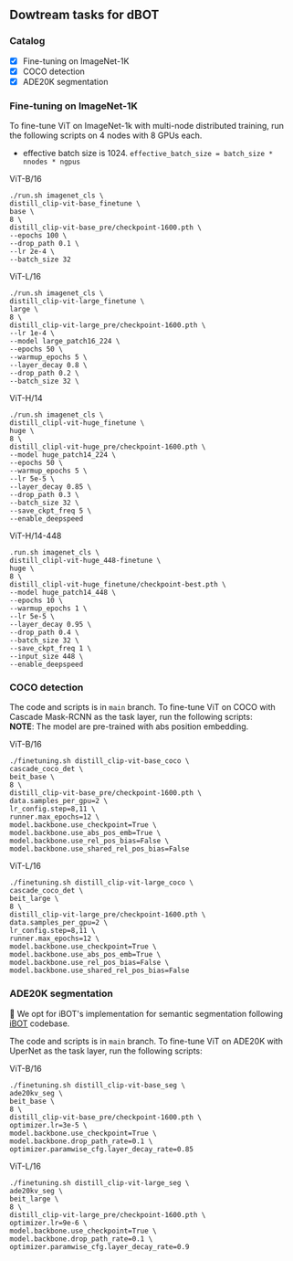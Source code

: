 ## Dowtream tasks for dBOT
### Catalog

- [x] Fine-tuning on ImageNet-1K
- [x] COCO detection
- [x] ADE20K segmentation

### Fine-tuning on ImageNet-1K
To fine-tune ViT on ImageNet-1k with multi-node distributed training, run the following scripts on 4 nodes with 8 GPUs each.

- effective batch size is 1024. `effective_batch_size = batch_size * nnodes * ngpus`

ViT-B/16
```
./run.sh imagenet_cls \
distill_clip-vit-base_finetune \
base \
8 \
distill_clip-vit-base_pre/checkpoint-1600.pth \
--epochs 100 \
--drop_path 0.1 \
--lr 2e-4 \
--batch_size 32
```

ViT-L/16
```
./run.sh imagenet_cls \
distill_clip-vit-large_finetune \
large \
8 \
distill_clip-vit-large_pre/checkpoint-1600.pth \
--lr 1e-4 \
--model large_patch16_224 \
--epochs 50 \
--warmup_epochs 5 \
--layer_decay 0.8 \
--drop_path 0.2 \
--batch_size 32 \
```


ViT-H/14
```
./run.sh imagenet_cls \
distill_clipl-vit-huge_finetune \
huge \
8 \
distill_clipl-vit-huge_pre/checkpoint-1600.pth \
--model huge_patch14_224 \
--epochs 50 \
--warmup_epochs 5 \
--lr 5e-5 \
--layer_decay 0.85 \
--drop_path 0.3 \
--batch_size 32 \
--save_ckpt_freq 5 \
--enable_deepspeed
```


ViT-H/14-448
```
.run.sh imagenet_cls \
distill_clipl-vit-huge_448-finetune \
huge \
8 \
distill_clipl-vit-huge_finetune/checkpoint-best.pth \
--model huge_patch14_448 \
--epochs 10 \
--warmup_epochs 1 \
--lr 5e-5 \
--layer_decay 0.95 \
--drop_path 0.4 \
--batch_size 32 \
--save_ckpt_freq 1 \
--input_size 448 \
--enable_deepspeed
```

### COCO detection
The code and scripts is in `main` branch.
To fine-tune ViT on COCO with Cascade Mask-RCNN as the task layer, run the following scripts:\
**NOTE**: The model are pre-trained with abs position embedding.

ViT-B/16
```
./finetuning.sh distill_clip-vit-base_coco \
cascade_coco_det \
beit_base \
8 \
distill_clip-vit-base_pre/checkpoint-1600.pth \
data.samples_per_gpu=2 \
lr_config.step=8,11 \
runner.max_epochs=12 \
model.backbone.use_checkpoint=True \
model.backbone.use_abs_pos_emb=True \
model.backbone.use_rel_pos_bias=False \
model.backbone.use_shared_rel_pos_bias=False
```

ViT-L/16
```
./finetuning.sh distill_clip-vit-large_coco \
cascade_coco_det \
beit_large \
8 \
distill_clip-vit-large_pre/checkpoint-1600.pth \
data.samples_per_gpu=2 \
lr_config.step=8,11 \
runner.max_epochs=12 \
model.backbone.use_checkpoint=True \
model.backbone.use_abs_pos_emb=True \
model.backbone.use_rel_pos_bias=False \
model.backbone.use_shared_rel_pos_bias=False
```





### ADE20K segmentation
:dart: We opt for iBOT's implementation for semantic segmentation following [iBOT](https://github.com/bytedance/ibot/tree/main/evaluation/semantic_segmentation) codebase.

The code and scripts is in `main` branch.
To fine-tune ViT on ADE20K with UperNet as the task layer, run the following scripts:


ViT-B/16
```
./finetuning.sh distill_clip-vit-base_seg \
ade20kv_seg \
beit_base \
8 \
distill_clip-vit-base_pre/checkpoint-1600.pth \
optimizer.lr=3e-5 \
model.backbone.use_checkpoint=True \
model.backbone.drop_path_rate=0.1 \
optimizer.paramwise_cfg.layer_decay_rate=0.85
```

ViT-L/16
```
./finetuning.sh distill_clip-vit-large_seg \
ade20kv_seg \
beit_large \
8 \
distill_clip-vit-large_pre/checkpoint-1600.pth \
optimizer.lr=9e-6 \
model.backbone.use_checkpoint=True \
model.backbone.drop_path_rate=0.1 \
optimizer.paramwise_cfg.layer_decay_rate=0.9
```
